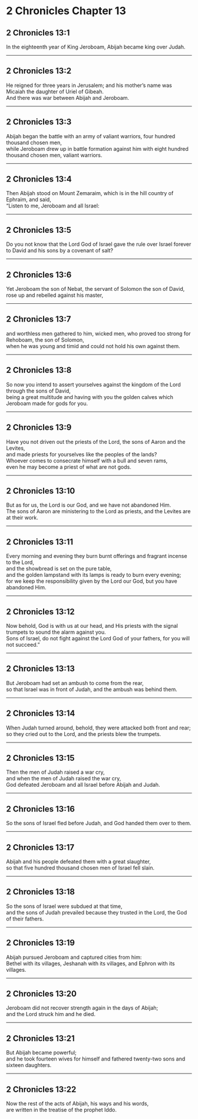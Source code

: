 # 2 Chronicles Chapter 13

## 2 Chronicles 13:1

In the eighteenth year of King Jeroboam, Abijah became king over Judah.

---

## 2 Chronicles 13:2

He reigned for three years in Jerusalem; and his mother’s name was Micaiah the daughter of Uriel of Gibeah.  
And there was war between Abijah and Jeroboam.

---

## 2 Chronicles 13:3

Abijah began the battle with an army of valiant warriors, four hundred thousand chosen men,  
while Jeroboam drew up in battle formation against him with eight hundred thousand chosen men, valiant warriors.

---

## 2 Chronicles 13:4

Then Abijah stood on Mount Zemaraim, which is in the hill country of Ephraim, and said,  
“Listen to me, Jeroboam and all Israel:

---

## 2 Chronicles 13:5

Do you not know that the Lord God of Israel gave the rule over Israel forever to David and his sons by a covenant of salt?

---

## 2 Chronicles 13:6

Yet Jeroboam the son of Nebat, the servant of Solomon the son of David, rose up and rebelled against his master,

---

## 2 Chronicles 13:7

and worthless men gathered to him, wicked men, who proved too strong for Rehoboam, the son of Solomon,  
when he was young and timid and could not hold his own against them.

---

## 2 Chronicles 13:8

So now you intend to assert yourselves against the kingdom of the Lord through the sons of David,  
being a great multitude and having with you the golden calves which Jeroboam made for gods for you.

---

## 2 Chronicles 13:9

Have you not driven out the priests of the Lord, the sons of Aaron and the Levites,  
and made priests for yourselves like the peoples of the lands?  
Whoever comes to consecrate himself with a bull and seven rams,  
even he may become a priest of what are not gods.

---

## 2 Chronicles 13:10

But as for us, the Lord is our God, and we have not abandoned Him.  
The sons of Aaron are ministering to the Lord as priests, and the Levites are at their work.

---

## 2 Chronicles 13:11

Every morning and evening they burn burnt offerings and fragrant incense to the Lord,  
and the showbread is set on the pure table,  
and the golden lampstand with its lamps is ready to burn every evening;  
for we keep the responsibility given by the Lord our God, but you have abandoned Him.

---

## 2 Chronicles 13:12

Now behold, God is with us at our head, and His priests with the signal trumpets to sound the alarm against you.  
Sons of Israel, do not fight against the Lord God of your fathers, for you will not succeed.”

---

## 2 Chronicles 13:13

But Jeroboam had set an ambush to come from the rear,  
so that Israel was in front of Judah, and the ambush was behind them.

---

## 2 Chronicles 13:14

When Judah turned around, behold, they were attacked both front and rear;  
so they cried out to the Lord, and the priests blew the trumpets.

---

## 2 Chronicles 13:15

Then the men of Judah raised a war cry,  
and when the men of Judah raised the war cry,  
God defeated Jeroboam and all Israel before Abijah and Judah.

---

## 2 Chronicles 13:16

So the sons of Israel fled before Judah, and God handed them over to them.

---

## 2 Chronicles 13:17

Abijah and his people defeated them with a great slaughter,  
so that five hundred thousand chosen men of Israel fell slain.

---

## 2 Chronicles 13:18

So the sons of Israel were subdued at that time,  
and the sons of Judah prevailed because they trusted in the Lord, the God of their fathers.

---

## 2 Chronicles 13:19

Abijah pursued Jeroboam and captured cities from him:  
Bethel with its villages, Jeshanah with its villages, and Ephron with its villages.

---

## 2 Chronicles 13:20

Jeroboam did not recover strength again in the days of Abijah;  
and the Lord struck him and he died.

---

## 2 Chronicles 13:21

But Abijah became powerful;  
and he took fourteen wives for himself and fathered twenty-two sons and sixteen daughters.

---

## 2 Chronicles 13:22

Now the rest of the acts of Abijah, his ways and his words,  
are written in the treatise of the prophet Iddo.
